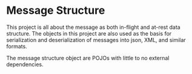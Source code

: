 # Message Structure
This project is all about the message as both in-flight and at-rest data structure. The objects in this project are also used as the basis for serialization and deserialization of messages into json, XML, and similar formats.

The message structure object are POJOs with little to no external dependencies.
